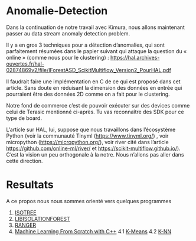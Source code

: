 # Anomalie-Detection

Dans la continuation de notre travail avec Kimura, nous allons maintenant passer au data stream anomaly detection problem.

Il y a en gros 3 techniques pour a détection d’anomalies, qui sont parfaitement résumées dans le papier suivant qui attaque la question du « online » (comme nous pour le clustering) : https://hal.archives-ouvertes.fr/hal-02874869v2/file/IForestASD_ScikitMultiflow_Version2_PourHAL.pdf

Il faudrait faire une implémentation en C de ce qui est proposé dans cet article. Sans doute en réduisant la dimension des données en entrée qui pourraient être des données 2D comme on a fait pour le clustering.

Notre fond de commerce c’est de pouvoir exécuter sur des devices comme celui de Terasic mentionné ci-après. Tu vas reconnaître des SDK pour ce type de board.

L’article sur HAL, lui, suppose que nous travaillons dans l’écosystème Python (voir la communauté Tinyml (https://www.tinyml.org/) , voir micropython (https://micropython.org/), voir river cité dans l’article https://github.com/online-ml/river/ et https://scikit-multiflow.github.io/). C’est la vision un peu orthogonale à la notre. Nous n’allons pas aller dans cette direction.

# Resultats

A ce propos nous nous sommes orienté vers quelques programmes 

  1. [ISOTREE](https://github.com/david-cortes/isotree)
  2. [LIBISOLATIONFOREST](https://github.com/msimms/LibIsolationForest)
  3. [RANGER](https://github.com/imbs-hl/ranger)
  4. [Machine Learning From Scratch with C++](https://github.com/magikerwin1993/ML-From-Scratch-With-CPP)
     4.1 [K-Means](https://github.com/magikerwin1993/ML-From-Scratch-With-CPP/tree/main/k-means)
     4.2 [K-NN](https://github.com/magikerwin1993/ML-From-Scratch-With-CPP/tree/main/k-nn)
    
  
